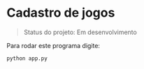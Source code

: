 <h1>Cadastro de jogos</h1>

>Status do projeto: Em desenvolvimento

Para rodar este programa digite:

```
python app.py
```
